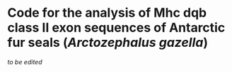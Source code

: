 # Code for the analysis of Mhc dqb class II exon sequences of Antarctic fur seals (*Arctozephalus gazella*)

*to be edited*
